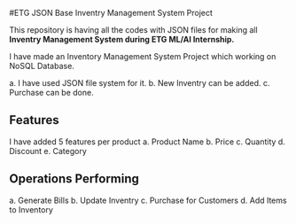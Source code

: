 #ETG JSON Base Inventry Management System Project

This repository is having all the codes with JSON files for making all **Inventry Management System during ETG ML/AI Internship.**

I have made an Inventory Management System Project which working on NoSQL Database. 

a. I have used JSON file system for it.
b. New Inventry can be added.
c. Purchase can be done.

## Features
I have added 5  features per product
a. Product Name
b. Price
c. Quantity
d. Discount
e. Category

## Operations Performing
a. Generate Bills
b. Update Inventry
c. Purchase for Customers
d. Add Items to Inventory

